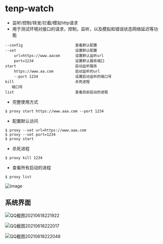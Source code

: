 
# tenp-watch
- 监听/控制/转发/拦截/模拟http请求
- 用于测试环境对接口的请求，控制，监听，以及模拟和错误状态网络延迟等功能

```base
--config                        查看默认配置
--set                           设置默认配置
    url=https://www.aacom       设置默认监听url
    port=1234                   设置默认服务端口
start                           启动监听服务
    https://www.aa.com          启动监听的url
    --port 1234                 设置启动监听的端口号
kill                            杀死进程
   端口号
list                            查看目前启动的进程
```
- 完整使用方式
```base
$ proxy start https://www.aaa.com --port 1234
```
- 配置默认访问
```base
$ proxy --set url=https://www.aaa.com
$ proxy --set port=1234
$ proxy start
```
- 杀死进程
```base
$ proxy kill 1234
```
- 查看所有启动的进程
```base
$ proxy list
```
![image](https://user-images.githubusercontent.com/15777183/122579669-b887c500-d087-11eb-9b7f-860fec7e0d2e.png)


## 系统界面
![QQ截图20210618221922](https://user-images.githubusercontent.com/15777183/122579402-752d5680-d087-11eb-8502-396480fe8e1c.png)

![QQ截图20210618222017](https://user-images.githubusercontent.com/15777183/122579447-81191880-d087-11eb-8c06-f9531c0e075a.png)

![QQ截图20210618222048](https://user-images.githubusercontent.com/15777183/122579455-837b7280-d087-11eb-8744-769416f90b73.png)
